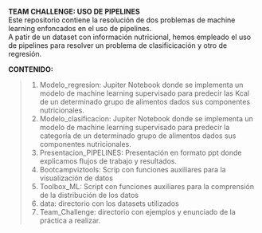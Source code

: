 **TEAM CHALLENGE: USO DE PIPELINES**  
Este repositorio contiene la resolución de dos problemas de machine learning enfoncados en el uso de pipelines.  
A patir de un dataset con información nutricional, hemos empleado el uso de pipelines para resolver un problema de clasificicación y otro de regresión. 

**CONTENIDO:**
> 1. Modelo_regresion: Jupiter Notebook donde se implementa un modelo de machine learning supervisado para predecir las Kcal de un determinado grupo de alimentos dados sus componentes nutricionales.
> 2. Modelo_clasificacion: Jupiter Notebook donde se implementa un modelo de machine learning supervisado para predecir la categoría de un determinado grupo de alimentos dados sus componentes nutricionales.
> 3. Presentacion_PIPELINES: Presentación en formato ppt donde explicamos flujos de trabajo y resultados.
> 4. Bootcampviztools: Scrip con funciones auxiliares para la visualización de datos
> 5. Toolbox_ML: Script con funciones auxiliares para la comprensión de la distribución de los datos
> 6. data: directorio con los datasets utilizados
> 7. Team_Challenge: directorio con ejemplos y enunciado de la práctica a realizar.
